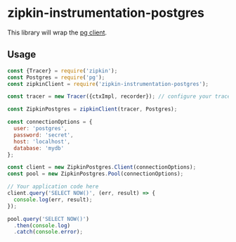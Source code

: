 # zipkin-instrumentation-postgres

This library will wrap the [pg client](https://www.npmjs.com/package/pg).

## Usage

```javascript
const {Tracer} = require('zipkin');
const Postgres = require('pg');
const zipkinClient = require('zipkin-instrumentation-postgres');

const tracer = new Tracer({ctxImpl, recorder}); // configure your tracer properly here

const ZipkinPostgres = zipkinClient(tracer, Postgres);

const connectionOptions = {
  user: 'postgres',
  password: 'secret',
  host: 'localhost',
  database: 'mydb'
};

const client = new ZipkinPostgres.Client(connectionOptions);
const pool = new ZipkinPostgres.Pool(connectionOptions);

// Your application code here
client.query('SELECT NOW()', (err, result) => {
  console.log(err, result);
});

pool.query('SELECT NOW()')
  .then(console.log)
  .catch(console.error);
```
